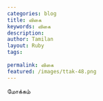 ```yaml
---
categories: blog
title: விகை
keywords: விகை
description: 
author: Tamilan
layout: Ruby
tags: 
 
permalink: விகை
featured: /images/ttak-48.png
---
```

  
மோக்கம்  
